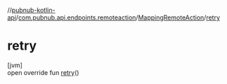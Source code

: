 //[pubnub-kotlin-api](../../../index.md)/[com.pubnub.api.endpoints.remoteaction](../index.md)/[MappingRemoteAction](index.md)/[retry](retry.md)

# retry

[jvm]\
open override fun [retry](retry.md)()
